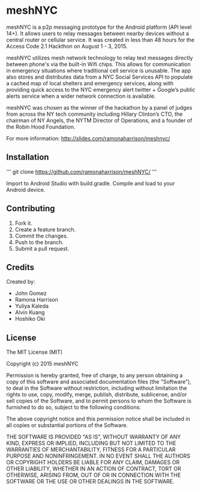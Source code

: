 # meshNYC

meshNYC is a p2p messaging prototype for the Android platform (API level 14+). It allows users to relay messages between nearby devices without a central router or cellular service. It was created in less than 48 hours for the Access Code 2.1 Hackthon on August 1 - 3, 2015.

meshNYC utilizes mesh network technology to relay text messages directly between phone's via the built-in Wifi chips. This allows for communication in emergency situations where traditional cell service is unusable. The app also stores and distributes data from a NYC Social Services API to populate a cached map of local shelters and emergency services, along with providing quick access to the NYC emergency alert twitter + Google’s public alerts service when a wider network connection is available. 

meshNYC was chosen as the winner of the hackathon by a panel of judges from across the NY tech community including Hillary Clinton’s CTO, the chairman of NY Angels, the NYTM Director of Operations, and a founder of the Robin Hood Foundation.

For more information: http://slides.com/ramonaharrison/meshnyc/


## Installation

'''
git clone https://github.com/ramonaharrison/meshNYC/
'''

Import to Android Studio with build.gradle. Compile and load to your Android device.

## Contributing

1. Fork it.
2. Create a feature branch.
3. Commit the changes.
4. Push to the branch.
5. Submit a pull request.

## Credits

Created by:

 * John Gomez
 * Ramona Harrison
 * Yuliya Kaleda
 * Alvin Kuang
 * Hoshiko Oki

## License

The MIT License (MIT)

Copyright (c) 2015 meshNYC

Permission is hereby granted, free of charge, to any person obtaining a copy
of this software and associated documentation files (the "Software"), to deal
in the Software without restriction, including without limitation the rights
to use, copy, modify, merge, publish, distribute, sublicense, and/or sell
copies of the Software, and to permit persons to whom the Software is
furnished to do so, subject to the following conditions:

The above copyright notice and this permission notice shall be included in all
copies or substantial portions of the Software.

THE SOFTWARE IS PROVIDED "AS IS", WITHOUT WARRANTY OF ANY KIND, EXPRESS OR
IMPLIED, INCLUDING BUT NOT LIMITED TO THE WARRANTIES OF MERCHANTABILITY,
FITNESS FOR A PARTICULAR PURPOSE AND NONINFRINGEMENT. IN NO EVENT SHALL THE
AUTHORS OR COPYRIGHT HOLDERS BE LIABLE FOR ANY CLAIM, DAMAGES OR OTHER
LIABILITY, WHETHER IN AN ACTION OF CONTRACT, TORT OR OTHERWISE, ARISING FROM,
OUT OF OR IN CONNECTION WITH THE SOFTWARE OR THE USE OR OTHER DEALINGS IN THE
SOFTWARE.

